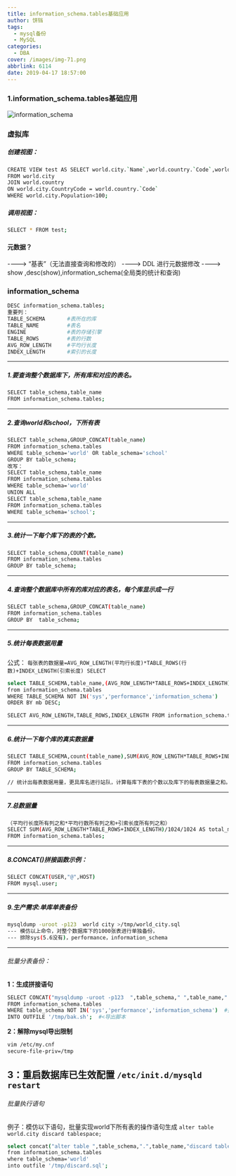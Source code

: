 ```yaml
---
title: information_schema.tables基础应用
author: 饼铛
tags:
  - mysql备份
  - MySQL
categories:
  - DBA
cover: /images/img-71.png
abbrlink: 6114
date: 2019-04-17 18:57:00
---
```

### 1.information_schema.tables基础应用

![information_schema](/images/img-36.png)

### 虚拟库
##### 创建视图：
```bash
CREATE VIEW test AS SELECT world.city.`Name`,world.country.`Code`,world.city.Population 
FROM world.city
JOIN world.country
ON world.city.CountryCode = world.country.`Code`
WHERE world.city.Population<100;
```
##### 调用视图：
```bash
SELECT * FROM test;
```
#### 元数据？ 
  ----> “基表”（无法直接查询和修改的）
  ----> DDL 进行元数据修改
  ----> show ,desc(show),information_schema(全局类的统计和查询)


### information_schema
```bash
DESC information_schema.tables;
重要列：
TABLE_SCHEMA       #表所在的库
TABLE_NAME         #表名
ENGINE             #表的存储引擎
TABLE_ROWS         #表的行数
AVG_ROW_LENGTH     #平均行长度
INDEX_LENGTH       #索引的长度
```
---
##### 1.要查询整个数据库下，所有库和对应的表名。
```bash
SELECT table_schema,table_name
FROM information_schema.tables;
```
---
##### 2.查询world和school，下所有表
```bash
SELECT table_schema,GROUP_CONCAT(table_name) 
FROM information_schema.tables
WHERE table_schema='world' OR table_schema='school'
GROUP BY table_schema;
改写：
SELECT table_schema,table_name 
FROM information_schema.tables
WHERE table_schema='world'
UNION ALL 
SELECT table_schema,table_name 
FROM information_schema.tables
WHERE table_schema='school';
```
---
##### 3.统计一下每个库下的表的个数。
```bash
SELECT table_schema,COUNT(table_name)
FROM information_schema.tables
GROUP BY table_schema;
```
---
##### 4.查询整个数据库中所有的库对应的表名，每个库显示成一行
```bash
SELECT table_schema,GROUP_CONCAT(table_name) 
FROM information_schema.tables
GROUP BY  table_schema;
```
---
##### 5.统计每表数据用量
公式：
`每张表的数据量=AVG_ROW_LENGTH(平均行长度)*TABLE_ROWS(行数)+INDEX_LENGTH(引索长度)
SELECT`
```bash
select TABLE_SCHEMA,table_name,(AVG_ROW_LENGTH*TABLE_ROWS+INDEX_LENGTH)/1024/1024 AS mb
from information_schema.tables
WHERE TABLE_SCHEMA NOT IN('sys','performance','information_schema') 
ORDER BY mb DESC;

SELECT AVG_ROW_LENGTH,TABLE_ROWS,INDEX_LENGTH FROM information_schema.tables;
```
---
##### 6.统计一下每个库的真实数据量
```bash
SELECT TABLE_SCHEMA,count(table_name),SUM(AVG_ROW_LENGTH*TABLE_ROWS+INDEX_LENGTH)/1024/1024 AS total_mb
FROM information_schema.tables
GROUP BY TABLE_SCHEMA;

// 统计出每表数据用量，更具库名进行站队，计算每库下表的个数以及库下的每表数据量之和。
```
---
##### 7.总数据量
```bash
（平均行长度所有列之和*平均行数所有列之和+引索长度所有列之和）
SELECT SUM(AVG_ROW_LENGTH*TABLE_ROWS+INDEX_LENGTH)/1024/1024 AS total_mb
FROM information_schema.tables;
```
---
##### 8.CONCAT()拼接函数示例：
```bash
SELECT CONCAT(USER,"@",HOST)
FROM mysql.user;
```
---
##### 9.生产需求:单库单表备份
```bash
mysqldump -uroot -p123  world city >/tmp/world_city.sql
--- 模仿以上命令，对整个数据库下的1000张表进行单独备份，
--- 排除sys(5.6没有)，performance，information_schema
```
---
###### 批量分表备份：
**1：生成拼接语句**
```bash
SELECT CONCAT("mysqldump -uroot -p123  ",table_schema," ",table_name," >/tmp/",table_schema,"_",table_name,".sql")  
FROM information_schema.tables 
WHERE table_schema NOT IN('sys','performance','information_schema')  #排除库
INTO OUTFILE '/tmp/bak.sh';  #<导出脚本
```
**2：解除mysql导出限制**
```bash
vim /etc/my.cnf 
secure-file-priv=/tmp
```
**3：重启数据库已生效配置**
`/etc/init.d/mysqld restart`
---
###### 批量执行语句
例子：模仿以下语句，批量实现world下所有表的操作语句生成
`alter table world.city discard tablespace;`

```bash
select concat("alter table ",table_schema,".",table_name,"discard tablespace;") 
from information_schema.tables 
where table_schema='world'
into outfile '/tmp/discard.sql';
```
